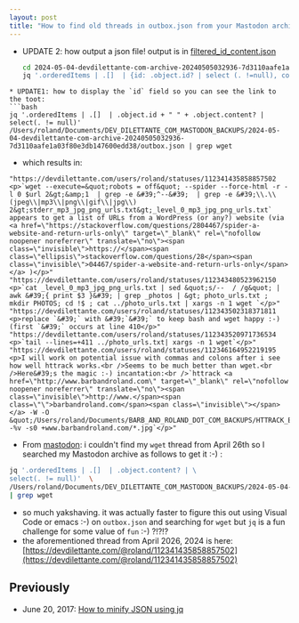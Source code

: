 ```yaml
---
layout: post
title: "How to find old threads in outbox.json from your Mastodon archive using jq (lo-tech solution is better again i.e. always faster to edit and search using emacs or visual code)"
---
```

* UPDATE 2: how output a json file! output is in [filtered_id_content.json](https://github.com/rtanglao/devdilettante-backups/blob/main/2024-05-04-devdilettante-com-archive-20240505032936-7d3110aafe1a03f80e3db147600edd38/filtered_id_content.json)

  ```bash
  cd 2024-05-04-devdilettante-com-archive-20240505032936-7d3110aafe1a03f80e3db147600edd38/
  jq '.orderedItems | .[]  | {id: .object.id? | select (. !=null), content: .object.content? | select(. != null)}' outbox.json > filtered_id_content.json
```
* UPDATE1: how to display the `id` field so you can see the link to the toot:
```bash
jq '.orderedItems | .[]  | .object.id + " " + .object.content? | select(. != null)' /Users/roland/Documents/DEV_DILETTANTE_COM_MASTODON_BACKUPS/2024-05-04-devdilettante-com-archive-20240505032936-7d3110aafe1a03f80e3db147600edd38/outbox.json | grep wget
```
* which results in:
```
"https://devdilettante.com/users/roland/statuses/112341435858857502 <p>`wget --execute=&quot;robots = off&quot; --spider --force-html -r -l 0 $url 2&gt;&amp;1  | grep -e &#39;^--&#39;  | grep -e &#39;\\.\\(jpeg\\|mp3\\|png\\|gif\\|jpg\\) 2&gt;stderr_mp3_jpg_png_urls.txt&gt;_level_0_mp3_jpg_png_urls.txt` appears to get a list of URLs from a WordPress (or any?) website (via <a href=\"https://stackoverflow.com/questions/2804467/spider-a-website-and-return-urls-only\" target=\"_blank\" rel=\"nofollow noopener noreferrer\" translate=\"no\"><span class=\"invisible\">https://</span><span class=\"ellipsis\">stackoverflow.com/questions/28</span><span class=\"invisible\">04467/spider-a-website-and-return-urls-only</span></a> )</p>"
"https://devdilettante.com/users/roland/statuses/112343480523962150 <p>`cat _level_0_mp3_jpg_png_urls.txt | sed &quot;s/--  / /g&quot; | awk &#39;{ print $3 }&#39; | grep _photos | &gt; photo_urls.txt ; mkdir PHOTOS; cd !$ ; cat ../photo_urls.txt | xargs -n 1 wget `</p>"
"https://devdilettante.com/users/roland/statuses/112343502318371811 <p>replace `&#39;` with &#39;`&#39;` to keep bash and wget happy :-) (first `&#39;` occurs at line 410</p>"
"https://devdilettante.com/users/roland/statuses/112343520971736534 <p>`tail --lines=+411 ../photo_urls.txt| xargs -n 1 wget`</p>"
"https://devdilettante.com/users/roland/statuses/112346164952219195 <p>I will work on potential issue with commas and colons after i see how well httrack works.<br />Seems to be much better than wget.<br />Here&#39;s the magic :-) incantation:<br />`httrack <a href=\"http://www.barbandroland.com\" target=\"_blank\" rel=\"nofollow noopener noreferrer\" translate=\"no\"><span class=\"invisible\">http://www.</span><span class=\"\">barbandroland.com</span><span class=\"invisible\"></span></a> -W -O &quot;/Users/roland/Documents/BARB_AND_ROLAND_DOT_COM_BACKUPS/HTTRACK_BACKUP/barbandrolandbackup&quot; -%v -s0 +www.barbandroland.com/*.jpg`</p>"
```
* From [mastodon](https://devdilettante.com/deck/@roland/112389955186296998):  i couldn't find my `wget` thread from April 26th so I searched my Mastodon archive as follows to get it :-) : 

```bash
jq '.orderedItems | .[]  | .object.content? | \
select(. != null)'  \
/Users/roland/Documents/DEV_DILETTANTE_COM_MASTODON_BACKUPS/2024-05-04-devdilettante-com-archive-20240505032936-7d3110aafe1a03f80e3db147600edd38/outbox.json \
| grep wget
```
* so much yakshaving. it was actually faster to figure this out using Visual Code or emacs :-) on `outbox.json` and searching for `wget` but `jq` is a fun challenge for some value of `fun` :-) ?!?!?
* the aforementioned thread from April 2026, 2024  is here:
[https://devdilettante.com/@roland/112341435858857502](https://devdilettante.com/@roland/112341435858857502)

## Previously

* June 20, 2017: [How to minify JSON using jq](http://rolandtanglao.com/2017/06/20/p1-using-jq-to-minify-json/)        